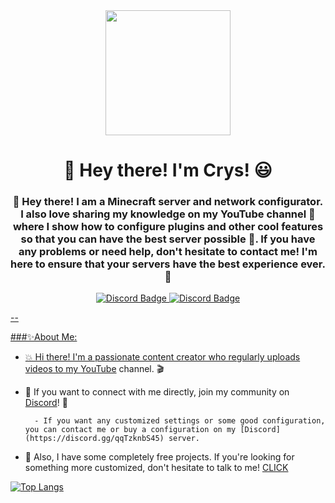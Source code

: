 <div id="header" align="center">
    <img src="https://media0.giphy.com/media/r8GMmlV8qGrfZ3txfX/giphy.gif?cid=ecf05e47grjtwv0ei1hk5aw95sptqgt9c542zfke3huyh9yn&rid=giphy.gif&ct=g"
        width="200" />
    <h1 align="center">👋 Hey there! I'm Crys! 😃</h1>
    <h3 align="center">👋 Hey there! I am a Minecraft server and network configurator. I also love sharing my knowledge on my YouTube channel 🎥 where I show how to configure plugins and other cool features so that you can have the best server possible 🚀. If you have any problems or need help, don't hesitate to contact me! I'm here to ensure that your servers have the best experience ever. 💪
    </h3>
</div>

<div id="header" align="center">
    <a href="https://discord.gg/qqTzknbS45" target="_blank">
        <img src="https://img.shields.io/discord/1054259347426922586?logo=Discord&style=for-the-badge" alt="Discord Badge"
    </a>
    <a href="https://www.youtube.com/@Mr-Crys" target="_blank">
        <img src="https://img.shields.io/youtube/channel/subscribers/@Mr-Crys?logo=Youtube&style=social" alt="Discord Badge"
    </a>
</div>

--
        
###✨About Me:

- 💥 Hi there! I'm a passionate content creator who regularly uploads videos to my [YouTube](https://www.youtube.com/@Mr-Crys/featured) channel. 🎬
        
- 📱 If you want to connect with me directly, join my community on [Discord](https://discord.gg/qqTzknbS45)! 🤝

        - If you want any customized settings or some good configuration, you can contact me or buy a configuration on my [Discord](https://discord.gg/qqTzknbS45) server.
        
- 🎁 Also, I have some completely free projects. If you're looking for something more customized, don't hesitate to talk to me! [CLICK](https://discord.gg/qqTzknbS45)

[![Top Langs](https://github-readme-stats.vercel.app/api/top-langs/?username=Crys&hide=javascript,html)](https://github.com/anuraghazra/github-readme-stats)


